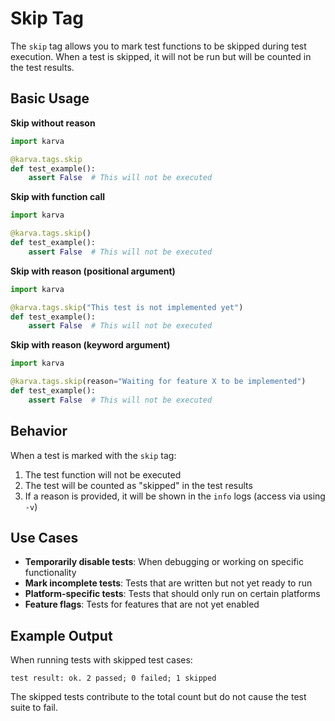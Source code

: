 # Skip Tag

The `skip` tag allows you to mark test functions to be skipped during test execution. When a test is skipped, it will not be run but will be counted in the test results.

## Basic Usage

**Skip without reason**

```python
import karva

@karva.tags.skip
def test_example():
    assert False  # This will not be executed
```

**Skip with function call**

```python
import karva

@karva.tags.skip()
def test_example():
    assert False  # This will not be executed
```

**Skip with reason (positional argument)**

```python
import karva

@karva.tags.skip("This test is not implemented yet")
def test_example():
    assert False  # This will not be executed
```

**Skip with reason (keyword argument)**

```python
import karva

@karva.tags.skip(reason="Waiting for feature X to be implemented")
def test_example():
    assert False  # This will not be executed
```

## Behavior

When a test is marked with the `skip` tag:

1. The test function will not be executed
2. The test will be counted as "skipped" in the test results
3. If a reason is provided, it will be shown in the `info` logs (access via using `-v`)


## Use Cases

- **Temporarily disable tests**: When debugging or working on specific functionality
- **Mark incomplete tests**: Tests that are written but not yet ready to run
- **Platform-specific tests**: Tests that should only run on certain platforms
- **Feature flags**: Tests for features that are not yet enabled

## Example Output

When running tests with skipped test cases:

```
test result: ok. 2 passed; 0 failed; 1 skipped
```

The skipped tests contribute to the total count but do not cause the test suite to fail.
